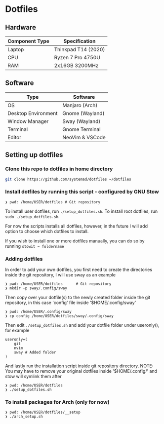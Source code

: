# Dotfiles

## Hardware

| Component Type | Specification            |
| -------------- | ------------------------ |
| Laptop         | Thinkpad T14 (2020)      |
| CPU            | Ryzen 7 Pro 4750U        |
| RAM            | 2x16GB 3200MHz           |

## Software

| Type                | Software                         |
| ------------------- | -------------------------------- |
| OS                  | Manjaro (Arch)                   |
| Desktop Environment | Gnome   (Wayland)                |
| Window Manager      | Sway    (Wayland)                |
| Terminal            | Gnome Terminal                   |
| Editor              | NeoVim & VSCode                  |

## Setting up dotfiles

### Clone this repo to dotfiles in home directory

``` bash
git clone https://github.com/systemad/dotfiles ~/dotfiles
```

### Install dotfiles by running this script - configured by GNU Stow


`❯ pwd: /home/USER/dotfiles # Git repository`

To install user dotfiles, run `./setup_dotfiles.sh`.
To install root dotfiles, run `sudo ./setup_dotfiles.sh`.

For now the scripts installs all dotfiles, however, in the future I will add option to choose which dotfiles to install.

If you wish to install one or more dotfiles manually, you can do so by running `stowit ~ foldername`

### Adding dotfiles

In order to add your own dotfiles, you first need to create the directories inside the git repository, I will use sway as an example
```
❯ pwd: /home/USER/dotfiles      # Git repository
❯ mkdir -p sway/.config/sway
```

Then copy over your dotfile(s) to the newly created folder inside the git repository, in this case 'config' file inside '$HOME/.config/sway'
```
❯ pwd: /home/USER/.config/sway
❯ cp config /home/USER/dotfiles/sway/.config/sway
```

Then edit `./setup_dotfiles.sh` and add your dotfile folder under useronly(), for example

```
useronly=(
    git
    nvim
    sway # Added folder
)
```

And lastly run the installation script inside git repository directory. NOTE: You may have to remove your original dotfiles inside '$HOME/.config/' and stow will symlink them after
```
❯ pwd: /home/USER/dotfiles
❯ ./setup_dotfiles.sh
```

### To install packages for Arch (only for now)
```
❯ pwd: /home/USER/dotfiles/__setup
❯ ./arch_setup.sh
```
